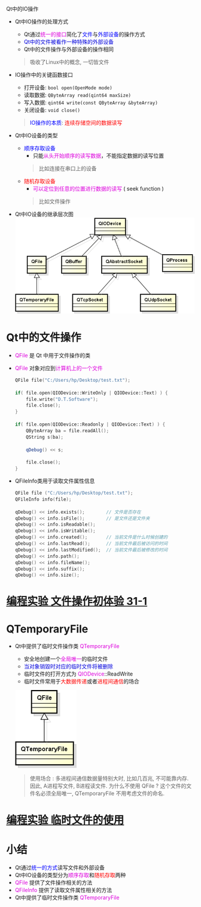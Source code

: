 Qt中的IO操作

- Qt中IO操作的处理方式
    - Qt通过<font color=#d0d>统一的接口</font>简化了<font color=blue>文件</font>与<font color=blue>外部设备</font>的操作方式
    - <font color=#00d>Qt中的文件被看作一种特殊的外部设备</font>
    - Qt中的文件操作与外部设备的操作相同

    > 吸收了Linux中的概念, 一切皆文件

- IO操作中的关键函数接口
    - 打开设备: `bool open(OpenMode mode)`
    - 读取数据: `QByteArray read(qint64 maxSize)`
    - 写入数据: `qint64 write(const QByteArray &byteArray)`
    - 关闭设备: `void close()`

    > <font color=blue>IO操作的本质</font>: <font color=red>连续存储空间的数据读写</font>

- Qt中IO设备的类型
    - <font color=blue>顺序存取设备</font>
        - 只能<font color=#d0d>从头开始顺序的读写数据</font>，不能指定数据的读写位置
        > 比如连接在串口上的设备
    - <font color=red>随机存取设备</font>
        - <font color=#d0d>可以定位到任意的位置进行数据的读写</font> ( seek function )
        > 比如文件操作

- Qt中IO设备的继承层次图
    ![](_v_images_032/1.png)

# Qt中的文件操作
- <font color=#d0d>QFile</font> 是 Qt 中用于文件操作的类
- <font color=#d0d>QFile</font> 对象对应到<font color=#d0d>计算机上的一个文件</font>

    ```cpp
    QFile file("C:/Users/hp/Desktop/test.txt");

    if( file.open(QIODevice::WriteOnly | QIODevice::Text) ) {
        file.write("D.T.Software");
        file.close();
    }

    if( file.open(QIODevice::Readonly | QIODevice::Text) ) {
        QByteArray ba = file.readAll();
        QString s(ba);

        qDebug() << s;

        file.close();
    }
    ```
- QFilelnfo类用于读取文件属性信息

    ```c
    QFile file ("C:/Users/hp/Desktop/test.txt");
    QFileInfo info(file);

    qDebug() << info.exists();        // 文件是否存在
    qDebug() << info.isFile();        // 是文件还是文件夹
    qDebug() << info.isReadable();
    qDebug() << info.isWritable();
    qDebug() << info.created();       // 当前文件是什么时候创建的
    qDebug() << info.lastRead();      // 当前文件最后被访问的时间
    qDebug() << info.lastModified();  // 当前文件最后被修改的时间
    qDebug() << info.path();
    qDebug() << info.fileName();
    qDebug() << info.suffix();
    qDebug() << info.size();
    ```

# [<u>编程实验 文件操作初体验 31-1</u>](code/032_File_operations_in_Qt)

# QTemporaryFile
- Qt中提供了临时文件操作类 <font color=#d0d>QTemporaryFile</font>
    - 安全地创建一个<font color=#d0d>全局唯一</font>的临时文件
    - <font color=#00d>当对象销毀时对应的临时文件将被删除</font>
    - 临时文件的打开方式为 <font color=#d0d>QIODevice</font>::ReadWrite
    - 临时文件常用于<font color=red>大数据传递</font>或者<font color=red>进程间通信</font>的场合

    ![](_v_images_032/2.png)
    > 使用场合 : 多进程间通信数据量特别大时, 比如几百兆, 不可能靠内存. 因此,  A进程写文件, B进程读文件.
    > 为什么不使用 QFile ?
    > 这个文件的文件名必须全局唯一, QTemporaryFile 不用考虑文件的命名.

# [<u>编程实验 临时文件的使用</u>](code/032_File_operations_in_Qt)

# 小结
- Qt通过<font color=blue>统一的方式</font>读写文件和外部设备
- Qt中IO设备的类型分为<font color=#d0d>顺序存取</font>和<font color=red>随机存取</font>两种
- <font color=#d0d>QFile</font> 提供了文件操作相关的方法
- <font color=#d0d>QFilelnfo</font> 提供了读取文件属性相关的方法
- Qt中提供了临时文件操作类 <font color=#d0d>QTemporaryFile</font>
